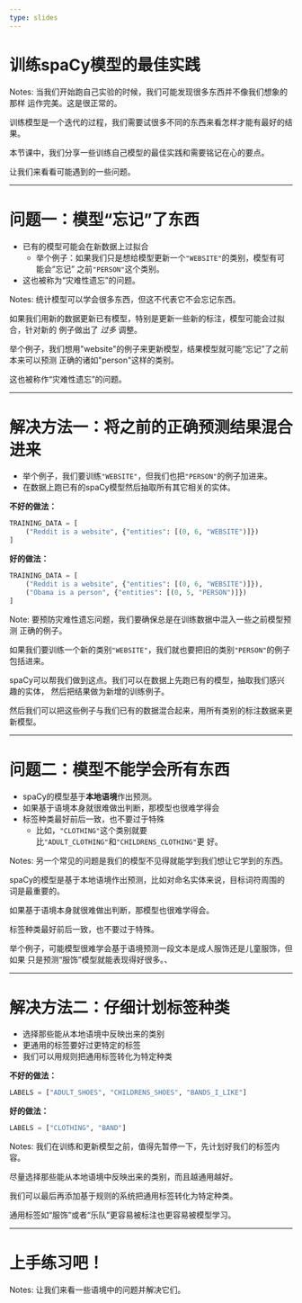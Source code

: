 ```yaml
---
type: slides
---
```


# 训练spaCy模型的最佳实践

Notes: 当我们开始跑自己实验的时候，我们可能发现很多东西并不像我们想象的那样
运作完美。这是很正常的。

训练模型是一个迭代的过程，我们需要试很多不同的东西来看怎样才能有最好的结果。

本节课中，我们分享一些训练自己模型的最佳实践和需要铭记在心的要点。

让我们来看看可能遇到的一些问题。

---

# 问题一：模型“忘记”了东西

- 已有的模型可能会在新数据上过拟合
  - 举个例子：如果我们只是想给模型更新一个`"WEBSITE"`的类别，模型有可能会“忘记”
    之前`"PERSON"`这个类别。
- 这也被称为“灾难性遗忘”的问题。

Notes: 统计模型可以学会很多东西，但这不代表它不会忘记东西。

如果我们用新的数据更新已有模型，特别是更新一些新的标注，模型可能会过拟合，针对新的
例子做出了 _过多_ 调整。

举个例子，我们想用"website"的例子来更新模型，结果模型就可能“忘记”了之前本来可以预测
正确的诸如"person"这样的类别。

这也被称作“灾难性遗忘”的问题。

---

# 解决方法一：将之前的正确预测结果混合进来

- 举个例子，我们要训练`"WEBSITE"`，但我们也把`"PERSON"`的例子加进来。
- 在数据上跑已有的spaCy模型然后抽取所有其它相关的实体。

**不好的做法：**

```python
TRAINING_DATA = [
    ("Reddit is a website", {"entities": [(0, 6, "WEBSITE")]})
]
```

**好的做法：**

```python
TRAINING_DATA = [
    ("Reddit is a website", {"entities": [(0, 6, "WEBSITE")]}),
    ("Obama is a person", {"entities": [(0, 5, "PERSON")]})
]
```

Note: 要预防灾难性遗忘问题，我们要确保总是在训练数据中混入一些之前模型预测
正确的例子。

如果我们要训练一个新的类别`"WEBSITE"`，我们就也要把旧的类别`"PERSON"`的例子
包括进来。

spaCy可以帮我们做到这点。我们可以在数据上先跑已有的模型，抽取我们感兴趣的实体，
然后把结果做为新增的训练例子。

然后我们可以把这些例子与我们已有的数据混合起来，用所有类别的标注数据来更新模型。

---

# 问题二：模型不能学会所有东西

- spaCy的模型基于**本地语境**作出预测。
- 如果基于语境本身就很难做出判断，那模型也很难学得会
- 标签种类最好前后一致，也不要过于特殊
  - 比如，`"CLOTHING"`这个类别就要比`"ADULT_CLOTHING"`和`"CHILDRENS_CLOTHING"`更
好。

Notes: 另一个常见的问题是我们的模型不见得就能学到我们想让它学到的东西。

spaCy的模型是基于本地语境作出预测，比如对命名实体来说，目标词符周围的词是最重要的。

如果基于语境本身就很难做出判断，那模型也很难学得会。

标签种类最好前后一致，也不要过于特殊。

举个例子，可能模型很难学会基于语境预测一段文本是成人服饰还是儿童服饰，但如果
只是预测“服饰”模型就能表现得好很多。、

---

# 解决方法二：仔细计划标签种类

- 选择那些能从本地语境中反映出来的类别
- 更通用的标签要好过更特定的标签
- 我们可以用规则把通用标签转化为特定种类

**不好的做法：**

```python
LABELS = ["ADULT_SHOES", "CHILDRENS_SHOES", "BANDS_I_LIKE"]
```

**好的做法：**

```python
LABELS = ["CLOTHING", "BAND"]
```

Notes: 我们在训练和更新模型之前，值得先暂停一下，先计划好我们的标签内容。

尽量选择那些能从本地语境中反映出来的类别，而且越通用越好。

我们可以最后再添加基于规则的系统把通用标签转化为特定种类。

通用标签如“服饰”或者“乐队”更容易被标注也更容易被模型学习。

---

# 上手练习吧！

Notes: 让我们来看一些语境中的问题并解决它们。

